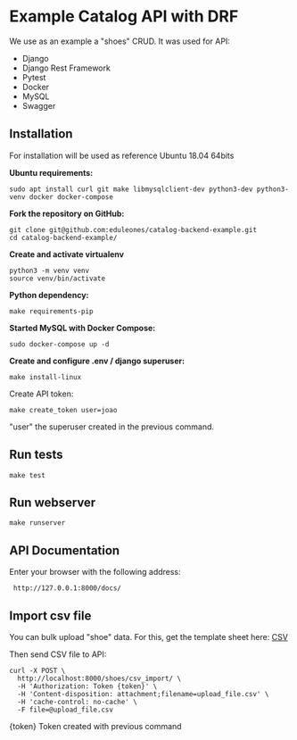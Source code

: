 # Example Catalog API with DRF

We use as an example a "shoes" CRUD. It was used for API:
-  Django
-	Django Rest Framework
-	Pytest
-  Docker
-  MySQL
- Swagger

## Installation

For installation will be used as reference Ubuntu 18.04 64bits

**Ubuntu requirements:**
```
sudo apt install curl git make libmysqlclient-dev python3-dev python3-venv docker docker-compose
```
**Fork the repository on GitHub:**
```
git clone git@github.com:eduleones/catalog-backend-example.git
cd catalog-backend-example/
```

**Create and activate virtualenv**
```
python3 -m venv venv
source venv/bin/activate
```
**Python dependency:**
```
make requirements-pip
```

**Started MySQL with Docker Compose:**
```
sudo docker-compose up -d
```
**Create and configure .env  / django superuser:**
```
make install-linux
```
Create API token:
```
make create_token user=joao
```
"user" the superuser created in the previous command.

## Run tests

```
make test
```
## Run webserver

```
make runserver
```

## API Documentation
Enter your browser with the following address:
```
 http://127.0.0.1:8000/docs/
```

## Import csv file

You can bulk upload "shoe" data. For this, get the template sheet here: [CSV](https://github.com/eduleones/catalog-backend-example/blob/master/files/upload_file.csv)

Then send CSV file to API:

```
curl -X POST \
  http://localhost:8000/shoes/csv_import/ \
  -H 'Authorization: Token {token}' \
  -H 'Content-disposition: attachment;filename=upload_file.csv' \
  -H 'cache-control: no-cache' \
  -F file=@upload_file.csv
```
{token} Token created with previous command 
